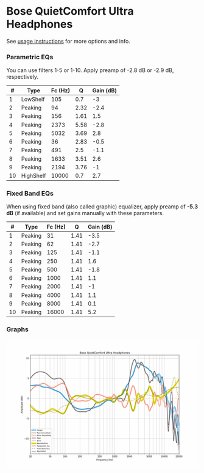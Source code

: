 # Bose QuietComfort Ultra Headphones
See [usage instructions](https://github.com/jaakkopasanen/AutoEq#usage) for more options and info.

### Parametric EQs
You can use filters 1-5 or 1-10. Apply preamp of -2.8 dB or -2.9 dB, respectively.

|   # | Type      |   Fc (Hz) |    Q |   Gain (dB) |
|-----|-----------|-----------|------|-------------|
|   1 | LowShelf  |       105 | 0.7  |        -3   |
|   2 | Peaking   |        94 | 2.32 |        -2.4 |
|   3 | Peaking   |       156 | 1.61 |         1.5 |
|   4 | Peaking   |      2373 | 5.58 |        -2.8 |
|   5 | Peaking   |      5032 | 3.69 |         2.8 |
|   6 | Peaking   |        36 | 2.83 |        -0.5 |
|   7 | Peaking   |       491 | 2.5  |        -1.1 |
|   8 | Peaking   |      1633 | 3.51 |         2.6 |
|   9 | Peaking   |      2194 | 3.76 |        -1   |
|  10 | HighShelf |     10000 | 0.7  |         2.7 |

### Fixed Band EQs
When using fixed band (also called graphic) equalizer, apply preamp of **-5.3 dB** (if available) and set gains manually with these parameters.

|   # | Type    |   Fc (Hz) |    Q |   Gain (dB) |
|-----|---------|-----------|------|-------------|
|   1 | Peaking |        31 | 1.41 |        -3.5 |
|   2 | Peaking |        62 | 1.41 |        -2.7 |
|   3 | Peaking |       125 | 1.41 |        -1.1 |
|   4 | Peaking |       250 | 1.41 |         1.6 |
|   5 | Peaking |       500 | 1.41 |        -1.8 |
|   6 | Peaking |      1000 | 1.41 |         1.1 |
|   7 | Peaking |      2000 | 1.41 |        -1   |
|   8 | Peaking |      4000 | 1.41 |         1.1 |
|   9 | Peaking |      8000 | 1.41 |         0.1 |
|  10 | Peaking |     16000 | 1.41 |         5.2 |

### Graphs
![](./Bose%20QuietComfort%20Ultra%20Headphones.png)

